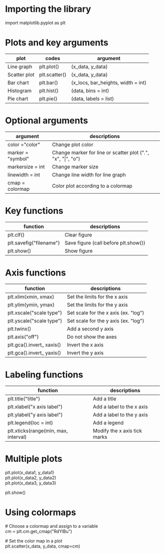 # Importing the library
import matplotlib.pyplot as plt

# Plots and key arguments

| plot | codes | argument|
| --- |--- | --- |
| Line graph| plt.plot() | (x_data, y_data) |
Scatter plot |plt.scatter() |(x_data, y_data)
Bar chart |plt.bar()|(x_locs, bar_heights, width = int)
Histogram |plt.hist()|(data, bins = int)
Pie chart|plt.pie() |(data, labels = list)

# Optional arguments
| argument | descriptions|
|---|---|
color ="color" | Change plot color
marker = "symbol" | Change marker for line or scatter plot (".", "x", "\|", "o") |
markersize = int |Change marker size
linewidth = int |Change line width for line graph
cmap = colormap|Color plot according to a colormap

# Key functions
|function|descriptions|
|-|-|
plt.clf()|Clear figure
plt.savefig("filename")|Save figure (call before plt.sh­ow())
plt.show()|Show figure

# Axis functions
|function|descriptions|
|-|-|
plt.xlim(xmin, xmax)|Set the limits for the x axis
plt.ylim(ymin, ymax)|Set the limits for the y axis
plt.xscale("scale type")|Set scale for the x axis (ex. "log")
plt.yscale("scale type")|Set scale for the y axis (ex. "log")
plt.twinx()|Add a second y axis
plt.axis("off")|Do not show the axes
plt.gca().invert_ xaxis()|Invert the x axis
plt.gca().invert_ yaxis()|Invert the y axis
 	
# Labeling functions
|function|descriptions|
|-|-|
plt.title("title")|Add a title
plt.xlabel("x axis label")|Add a label to the x axis
plt.ylabel("y axis label")|Add a label to the y axis
plt.legend(loc = int)|Add a legend
plt.xticks(range(min, max, interval)|Modify the x axis tick marks

# Multiple plots
plt.plot(x_data1, y_data1) \
plt.plot(x_data2, y_data2) \
plt.plot(x_data3, y_data3)

plt.show()

# Using colormaps
\# Choose a colormap and assign to a variable\
cm = plt.cm.get_cmap("RdYlBu")

\# Set the color map in a plot\
plt.scatter(x_data, y_data, cmap=cm)
